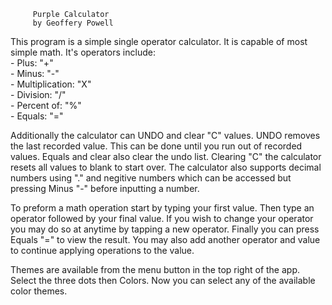          Purple Calculator
         by Geoffery Powell

This program is a simple single 
operator calculator. It is capable 
of most simple math. It's operators 
include:    
	- Plus: "+"   
	- Minus: "-"    
	- Multiplication: "X"   
	- Division: "/"   
	- Percent of: "%"   
	- Equals: "="   
	
Additionally the calculator can UNDO
and clear "C" values. UNDO removes the 
last recorded value. This can be done 
until you run out of recorded values. 
Equals and clear also clear the undo list. 
Clearing "C" the calculator resets all 
values to blank to start over. The 
calculator also supports decimal numbers 
using "." and negitive numbers which can 
be accessed but pressing Minus "-" before 
inputting a number. 

To preform a math operation start by 
typing your first value. Then type an 
operator followed by your final value. 
If you wish to change your operator you 
may do so at anytime by tapping a new 
operator. Finally you can press 
Equals "=" to view the result. You 
may also add another operator and value 
to continue applying operations to the 
value. 

Themes are available from the menu button
in the top right of the app. Select the three 
dots then Colors. Now you can select any of 
the available color themes. 
